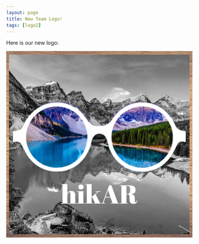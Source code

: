 ```yaml
---
layout: page
title: New Team Logo!
tags: [logo2]
---
```

Here is our new logo: 

![Logo 2](/img/logo4.png)
